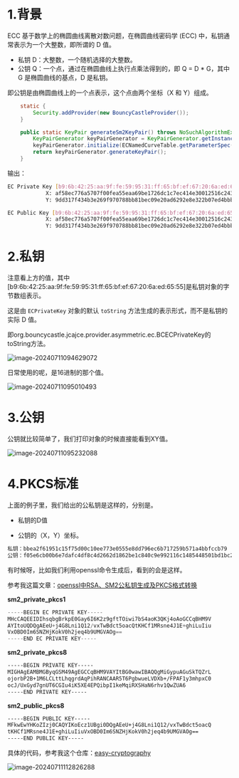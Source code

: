 # 1.背景

ECC 基于数学上的椭圆曲线离散对数问题，在椭圆曲线密码学 (ECC) 中，私钥通常表示为一个大整数，即所谓的 D 值。

- 私钥 D：大整数，一个随机选择的大整数。
- 公钥 Q：一个点，通过在椭圆曲线上执行点乘法得到的，即 Q = D * G，其中 G 是椭圆曲线的基点，D 是私钥。

即公钥是由椭圆曲线上的一个点表示，这个点由两个坐标（X 和 Y）组成。

```java
    static {
        Security.addProvider(new BouncyCastleProvider());
    }

    public static KeyPair generateSm2KeyPair() throws NoSuchAlgorithmException, NoSuchProviderException, InvalidAlgorithmParameterException {
        KeyPairGenerator keyPairGenerator = KeyPairGenerator.getInstance("EC", "BC");
        keyPairGenerator.initialize(ECNamedCurveTable.getParameterSpec("sm2p256v1"));
        return keyPairGenerator.generateKeyPair();
    }
```

输出：

```bash
EC Private Key [b9:6b:42:25:aa:9f:fe:59:95:31:ff:65:bf:ef:67:20:6a:ed:65:55]
            X: af58ec776a5707f00fea55eaa69be1726dc1c7ec414e30012516c243e658c390
            Y: 9dd317f434b3e269f970788bb81bec09e20ad6292e8e322b07ed4bbbfccade17

EC Public Key [b9:6b:42:25:aa:9f:fe:59:95:31:ff:65:bf:ef:67:20:6a:ed:65:55]
            X: af58ec776a5707f00fea55eaa69be1726dc1c7ec414e30012516c243e658c390
            Y: 9dd317f434b3e269f970788bb81bec09e20ad6292e8e322b07ed4bbbfccade17
```



# 2.私钥

注意看上方的值，其中[b9:6b:42:25:aa:9f:fe:59:95:31:ff:65:bf:ef:67:20:6a:ed:65:55]是私钥对象的字节数组表示。

这是由 `ECPrivateKey` 对象的默认 `toString` 方法生成的表示形式，而不是私钥的实际 D 值。

即org.bouncycastle.jcajce.provider.asymmetric.ec.BCECPrivateKey的toString方法。

![image-20240711094629072](https://markdown-1258124344.cos.ap-guangzhou.myqcloud.com/images/202407110946168.png)

日常使用的呢，是16进制的那个值。

![image-20240711095010493](https://markdown-1258124344.cos.ap-guangzhou.myqcloud.com/images/202407110950644.png)



# 3.公钥

公钥就比较简单了，我们打印对象的时候直接能看到XY值。

![image-20240711095232088](https://markdown-1258124344.cos.ap-guangzhou.myqcloud.com/images/202407110952266.png)



# 4.PKCS标准

上面的例子里，我们给出的公私钥是这样的，分别是。

- 私钥的D值

- 公钥的（X，Y）坐标。

```bash
私钥：bbea2f61951c15f75d00c10ee773e0555e8dd796ec6b717259b571a4bbfccb79
公钥：f05e6cb00b6e7dafc4df8c4d2662d1862be1c840c9e992116c1485448501bd1bc2e379f5e322d53527cc18265b70d8d08011a0f9fae4e9f506a5f3efca90e5be
```

有时候呀，比如我们利用openssl命令生成后，看到的会是这样。

参考我这篇文章：[openssl中RSA、SM2公私钥生成及PKCS格式转换](https://www.cnblogs.com/yang37/p/16636435.html)

**sm2_private_pkcs1**

```java
-----BEGIN EC PRIVATE KEY-----
MHcCAQEEIDIhsqbgBrkpE0Gay6I6K2z9gftTOiwi7bS4aoK3QKj4oAoGCCqBHM9V
AYItoUQDQgAEeU+j4G8Lni1Q12/vxTwBdct5oacQtKHCf1MRsne4J1E+ghiLuIiu
VxOBD0Im6SNZHjKokV0h2jeq4b9UMGVAOg==
-----END EC PRIVATE KEY-----
```

**sm2_private_pkcs8**

```bash
-----BEGIN PRIVATE KEY-----
MIGHAgEAMBMGByqGSM49AgEGCCqBHM9VAYItBG0wawIBAQQgMiGypuAGuSkTQZrL
ojorbP2B+1M6LCLttLhqgrdAqPihRANCAAR5T6PgbwueLVDXb+/FPAF1y3mhpxC0
ocJ/UxGyd7gnUT6CGIu4iK5XE4EPQibpI1keMqiRXSHaN6rhv1QwZUA6
-----END PRIVATE KEY-----
```

**sm2_public_pkcs8**

```bash
-----BEGIN PUBLIC KEY-----
MFkwEwYHKoZIzj0CAQYIKoEcz1UBgi0DQgAEeU+j4G8Lni1Q12/vxTwBdct5oacQ
tKHCf1MRsne4J1E+ghiLuIiuVxOBD0Im6SNZHjKokV0h2jeq4b9UMGVAOg==
-----END PUBLIC KEY-----
```

具体的代码，参考我这个仓库：[easy-cryptography](https://gitee.com/yang37/easy-cryptography)

![image-20240711112826288](https://markdown-1258124344.cos.ap-guangzhou.myqcloud.com/images/202407111128382.png)